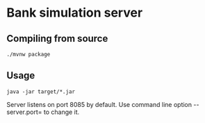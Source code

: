 # Bank simulation server

## Compiling from source

```
./mvnw package
```

## Usage

```
java -jar target/*.jar
```

Server listens on port 8085 by default. Use command line option --server.port= to change it.
